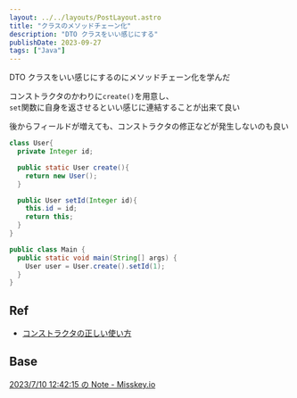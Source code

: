 ```yaml
---
layout: ../../layouts/PostLayout.astro
title: "クラスのメソッドチェーン化"
description: "DTO クラスをいい感じにする"
publishDate: 2023-09-27
tags: ["Java"]
---
```


DTO クラスをいい感じにするのにメソッドチェーン化を学んだ

コンストラクタのかわりに`create()`を用意し、\
`set`関数に自身を返させるといい感じに連結することが出来て良い

後からフィールドが増えても、コンストラクタの修正などが発生しないのも良い

```java showLineNumbers {4-6,10}
class User{
  private Integer id;

  public static User create(){
    return new User();
  }

  public User setId(Integer id){
    this.id = id;
    return this;
  }
}
```

```java showLineNumbers
public class Main {
  public static void main(String[] args) {
    User user = User.create().setId(1);
  }
}
```

## Ref

- [コンストラクタの正しい使い方](https://www.deep-rain.com/programming/java/915)

## Base

[2023/7/10 12:42:15 の Note - Misskey.io](https://misskey.io/notes/9gzvt3eaig)
